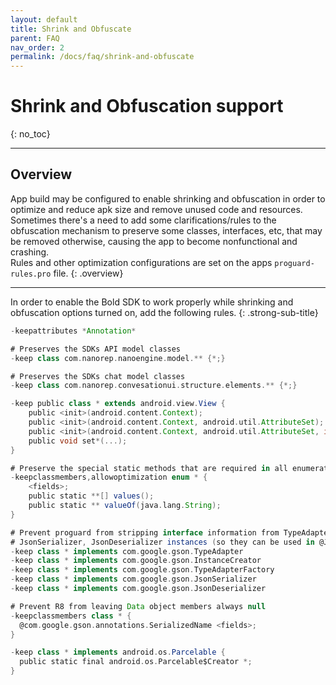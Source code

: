 ```yaml
---
layout: default
title: Shrink and Obfuscate 
parent: FAQ
nav_order: 2
permalink: /docs/faq/shrink-and-obfuscate
---
```


# Shrink and Obfuscation support
{: no_toc}

---

## Overview
App build may be configured to enable shrinking and obfuscation in order to optimize and reduce apk size and remove unused code and resources.   
Sometimes there's a need to add some clarifications/rules to the obfuscation mechanism to preserve some classes, interfaces, etc, that may be removed otherwise, causing the app to become nonfunctional and crashing.  
Rules and other optimization configurations are set on the apps `proguard-rules.pro` file. 
{: .overview}

---

In order to enable the Bold SDK to work properly while shrinking and obfuscation options turned on, add the following rules.
{: .strong-sub-title}

```groovy
-keepattributes *Annotation*

# Preserves the SDKs API model classes
-keep class com.nanorep.nanoengine.model.** {*;}

# Preserves the SDKs chat model classes
-keep class com.nanorep.convesationui.structure.elements.** {*;}

-keep public class * extends android.view.View {
    public <init>(android.content.Context);
    public <init>(android.content.Context, android.util.AttributeSet);
    public <init>(android.content.Context, android.util.AttributeSet, int);
    public void set*(...);
}

# Preserve the special static methods that are required in all enumeration classes.
-keepclassmembers,allowoptimization enum * {
    <fields>;
    public static **[] values();
    public static ** valueOf(java.lang.String);
}

# Prevent proguard from stripping interface information from TypeAdapter, TypeAdapterFactory,
# JsonSerializer, JsonDeserializer instances (so they can be used in @JsonAdapter)
-keep class * implements com.google.gson.TypeAdapter
-keep class * implements com.google.gson.InstanceCreator
-keep class * implements com.google.gson.TypeAdapterFactory
-keep class * implements com.google.gson.JsonSerializer
-keep class * implements com.google.gson.JsonDeserializer

# Prevent R8 from leaving Data object members always null
-keepclassmembers class * {
  @com.google.gson.annotations.SerializedName <fields>;
}

-keep class * implements android.os.Parcelable {
  public static final android.os.Parcelable$Creator *;
}
```